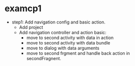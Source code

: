 # examcp1
- step1: Add navigation config and basic action.
   - Add project
   - Add navigation controller and action basic:
     - move to second activity with data in action
     - move to second activity with data bundle
     - move to dialog with data arguments
     - move to second frgment and handle back action in secondFragnent.
